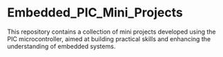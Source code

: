 # Embedded_PIC_Mini_Projects
This repository contains a collection of mini projects developed using the PIC microcontroller, aimed at building practical skills and enhancing the understanding of embedded systems.
